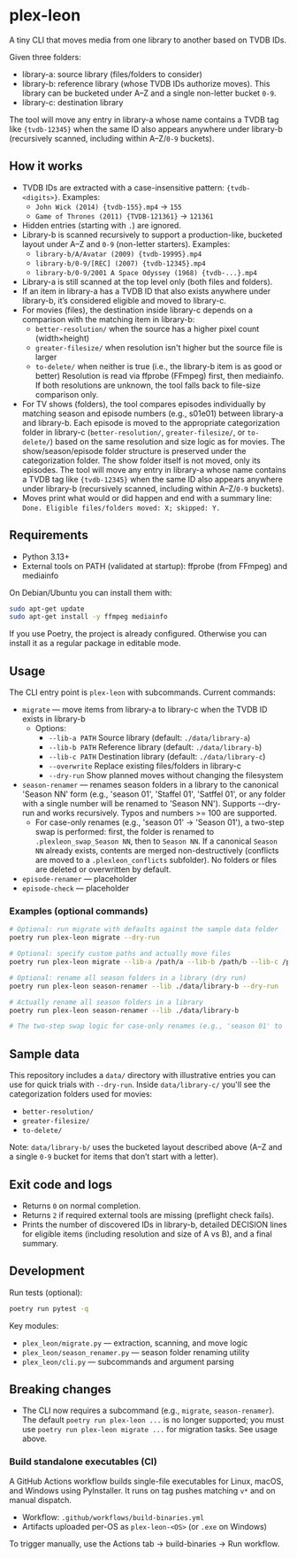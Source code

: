 # plex-leon

A tiny CLI that moves media from one library to another based on TVDB IDs.

Given three folders:
- library-a: source library (files/folders to consider)
- library-b: reference library (whose TVDB IDs authorize moves). This library can be bucketed under A–Z and a single non-letter bucket `0-9`.
- library-c: destination library

The tool will move any entry in library-a whose name contains a TVDB tag like `{tvdb-12345}` when the same ID also appears anywhere under library-b (recursively scanned, including within A–Z/`0-9` buckets).

## How it works

- TVDB IDs are extracted with a case-insensitive pattern: `{tvdb-<digits>}`. Examples:
	- `John Wick (2014) {tvdb-155}.mp4` → `155`
	- `Game of Thrones (2011) {TVDB-121361}` → `121361`
- Hidden entries (starting with `.`) are ignored.
- Library-b is scanned recursively to support a production-like, bucketed layout under A–Z and `0-9` (non-letter starters). Examples:
	- `library-b/A/Avatar (2009) {tvdb-19995}.mp4`
	- `library-b/0-9/[REC] (2007) {tvdb-12345}.mp4`
	- `library-b/0-9/2001 A Space Odyssey (1968) {tvdb-...}.mp4`
- Library-a is still scanned at the top level only (both files and folders).
- If an item in library-a has a TVDB ID that also exists anywhere under library-b, it’s considered eligible and moved to library-c.
- For movies (files), the destination inside library-c depends on a comparison with the matching item in library-b:
	- `better-resolution/` when the source has a higher pixel count (width×height)
	- `greater-filesize/` when resolution isn't higher but the source file is larger
	- `to-delete/` when neither is true (i.e., the library-b item is as good or better)
	Resolution is read via ffprobe (FFmpeg) first, then mediainfo. If both resolutions are unknown, the tool falls back to file-size comparison only.
- For TV shows (folders), the tool compares episodes individually by matching season and episode numbers (e.g., s01e01) between library-a and library-b. Each episode is moved to the appropriate categorization folder in library-c (`better-resolution/`, `greater-filesize/`, or `to-delete/`) based on the same resolution and size logic as for movies. The show/season/episode folder structure is preserved under the categorization folder. The show folder itself is not moved, only its episodes.
  The tool will move any entry in library-a whose name contains a TVDB tag like `{tvdb-12345}` when the same ID also appears anywhere under library-b (recursively scanned, including within A–Z/`0-9` buckets).
- Moves print what would or did happen and end with a summary line: `Done. Eligible files/folders moved: X; skipped: Y.`

## Requirements

- Python 3.13+
- External tools on PATH (validated at startup): ffprobe (from FFmpeg) and mediainfo

On Debian/Ubuntu you can install them with:

```bash
sudo apt-get update
sudo apt-get install -y ffmpeg mediainfo
```

If you use Poetry, the project is already configured. Otherwise you can install it as a regular package in editable mode.

## Usage

The CLI entry point is `plex-leon` with subcommands. Current commands:

- `migrate` — move items from library-a to library-c when the TVDB ID exists in library-b
	- Options:
		- `--lib-a PATH`  Source library (default: `./data/library-a`)
		- `--lib-b PATH`  Reference library (default: `./data/library-b`)
		- `--lib-c PATH`  Destination library (default: `./data/library-c`)
		- `--overwrite`   Replace existing files/folders in library-c
		- `--dry-run`     Show planned moves without changing the filesystem
- `season-renamer` — renames season folders in a library to the canonical 'Season NN' form (e.g., 'season 01', 'Staffel 01', 'Satffel 01', or any folder with a single number will be renamed to 'Season NN'). Supports --dry-run and works recursively. Typos and numbers >= 100 are supported.
	- For case-only renames (e.g., 'season 01' → 'Season 01'), a two-step swap is performed: first, the folder is renamed to `.plexleon_swap_Season NN`, then to `Season NN`. If a canonical `Season NN` already exists, contents are merged non-destructively (conflicts are moved to a `.plexleon_conflicts` subfolder). No folders or files are deleted or overwritten by default.
- `episode-renamer` — placeholder
- `episode-check` — placeholder

### Examples (optional commands)

```bash
# Optional: run migrate with defaults against the sample data folder
poetry run plex-leon migrate --dry-run

# Optional: specify custom paths and actually move files
poetry run plex-leon migrate --lib-a /path/a --lib-b /path/b --lib-c /path/c --overwrite

# Optional: rename all season folders in a library (dry run)
poetry run plex-leon season-renamer --lib ./data/library-b --dry-run

# Actually rename all season folders in a library
poetry run plex-leon season-renamer --lib ./data/library-b

# The two-step swap logic for case-only renames (e.g., 'season 01' to 'Season 01') ensures safe renaming even on case-insensitive filesystems and merges contents if the canonical folder already exists. No data is lost; conflicts are preserved in a `.plexleon_conflicts` folder.
```

## Sample data

This repository includes a `data/` directory with illustrative entries you can use for quick trials with `--dry-run`.
Inside `data/library-c/` you'll see the categorization folders used for movies:
- `better-resolution/`
- `greater-filesize/`
- `to-delete/`

Note: `data/library-b/` uses the bucketed layout described above (A–Z and a single `0-9` bucket for items that don’t start with a letter).

## Exit code and logs

- Returns `0` on normal completion.
- Returns `2` if required external tools are missing (preflight check fails).
- Prints the number of discovered IDs in library-b, detailed DECISION lines for eligible items (including resolution and size of A vs B), and a final summary.

## Development

Run tests (optional):

```bash
poetry run pytest -q
```

Key modules:
- `plex_leon/migrate.py` — extraction, scanning, and move logic
- `plex_leon/season_renamer.py` — season folder renaming utility
- `plex_leon/cli.py` — subcommands and argument parsing

## Breaking changes

- The CLI now requires a subcommand (e.g., `migrate`, `season-renamer`). The default `poetry run plex-leon ...` is no longer supported; you must use `poetry run plex-leon migrate ...` for migration tasks. See usage above.


### Build standalone executables (CI)

A GitHub Actions workflow builds single-file executables for Linux, macOS, and Windows using PyInstaller. It runs on tag pushes matching `v*` and on manual dispatch.

- Workflow: `.github/workflows/build-binaries.yml`
- Artifacts uploaded per-OS as `plex-leon-<OS>` (or `.exe` on Windows)

To trigger manually, use the Actions tab → build-binaries → Run workflow.
